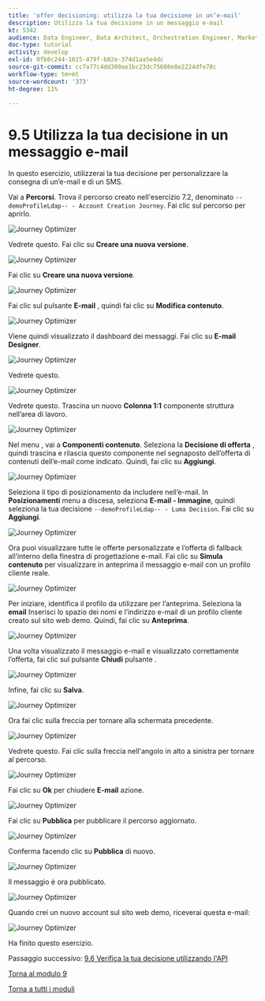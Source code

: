 ```yaml
---
title: 'offer decisioning: utilizza la tua decisione in un’e-mail'
description: Utilizza la tua decisione in un messaggio e-mail
kt: 5342
audience: Data Engineer, Data Architect, Orchestration Engineer, Marketer
doc-type: tutorial
activity: develop
exl-id: 0fb8c244-1025-479f-b82e-374d1aa5e4dc
source-git-commit: cc7a77c4dd380ae1bc23dc75608e8e2224dfe78c
workflow-type: tm+mt
source-wordcount: '373'
ht-degree: 11%

---
```


# 9.5 Utilizza la tua decisione in un messaggio e-mail

In questo esercizio, utilizzerai la tua decisione per personalizzare la consegna di un’e-mail e di un SMS.

Vai a **Percorsi**. Trova il percorso creato nell&#39;esercizio 7.2, denominato `--demoProfileLdap-- - Account Creation Journey`. Fai clic sul percorso per aprirlo.

![Journey Optimizer](./images/emailoffer1.png)

Vedrete questo. Fai clic su **Creare una nuova versione**.

![Journey Optimizer](./images/journey1.png)

Fai clic su **Creare una nuova versione**.

![Journey Optimizer](./images/journey2.png)

Fai clic sul pulsante **E-mail** , quindi fai clic su **Modifica contenuto**.

![Journey Optimizer](./images/journey3.png)

Viene quindi visualizzato il dashboard dei messaggi. Fai clic su **E-mail Designer**.

![Journey Optimizer](./images/emailoffer2.png)

Vedrete questo.

![Journey Optimizer](./images/emailoffer5.png)

Vedrete questo. Trascina un nuovo **Colonna 1:1** componente struttura nell’area di lavoro.

![Journey Optimizer](./images/emailoffer6.png)

Nel menu , vai a **Componenti contenuto**. Seleziona la **Decisione di offerta** , quindi trascina e rilascia questo componente nel segnaposto dell’offerta di contenuti dell’e-mail come indicato. Quindi, fai clic su **Aggiungi**.

![Journey Optimizer](./images/emailoffer7.png)

Seleziona il tipo di posizionamento da includere nell’e-mail. In **Posizionamenti** menu a discesa, seleziona **E-mail - Immagine**, quindi seleziona la tua decisione `--demoProfileLdap-- - Luma Decision`. Fai clic su **Aggiungi**.

![Journey Optimizer](./images/emailoffer8.png)

Ora puoi visualizzare tutte le offerte personalizzate e l’offerta di fallback all’interno della finestra di progettazione e-mail. Fai clic su  **Simula contenuto** per visualizzare in anteprima il messaggio e-mail con un profilo cliente reale.

![Journey Optimizer](./images/emailoffer9.png)

Per iniziare, identifica il profilo da utilizzare per l’anteprima. Seleziona la **email** Inserisci lo spazio dei nomi e l’indirizzo e-mail di un profilo cliente creato sul sito web demo. Quindi, fai clic su **Anteprima**.

![Journey Optimizer](./images/emailoffer10.png)

Una volta visualizzato il messaggio e-mail e visualizzato correttamente l’offerta, fai clic sul pulsante **Chiudi** pulsante .

![Journey Optimizer](./images/emailoffer11.png)

Infine, fai clic su **Salva**.

![Journey Optimizer](./images/emailoffer12.png)

Ora fai clic sulla freccia per tornare alla schermata precedente.

![Journey Optimizer](./images/emailoffer13.png)

Vedrete questo. Fai clic sulla freccia nell&#39;angolo in alto a sinistra per tornare al percorso.

![Journey Optimizer](./images/emailoffer14.png)

Fai clic su **Ok** per chiudere **E-mail** azione.

![Journey Optimizer](./images/emailoffer14a.png)

Fai clic su **Pubblica** per pubblicare il percorso aggiornato.

![Journey Optimizer](./images/emailoffer14b.png)

Conferma facendo clic su **Pubblica** di nuovo.

![Journey Optimizer](./images/emailoffer15.png)

Il messaggio è ora pubblicato.

![Journey Optimizer](./images/emailoffer16.png)

Quando crei un nuovo account sul sito web demo, riceverai questa e-mail:

![Journey Optimizer](./images/emailoffer17.png)

Ha finito questo esercizio.

Passaggio successivo: [9.6 Verifica la tua decisione utilizzando l&#39;API](./ex6.md)

[Torna al modulo 9](./offer-decisioning.md)

[Torna a tutti i moduli](./../../overview.md)
